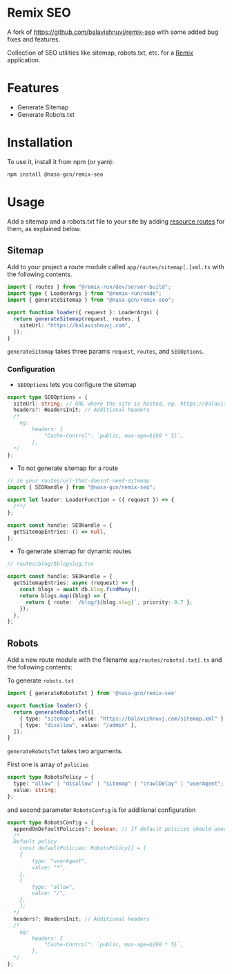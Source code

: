 # Remix SEO

A fork of https://github.com/balavishnuvj/remix-seo with some added bug fixes and features.

Collection of SEO utilities like sitemap, robots.txt, etc. for a [Remix](https://remix.run/) application.

# Features

- Generate Sitemap
- Generate Robots.txt

# Installation

To use it, install it from npm (or yarn):

```sh
npm install @nasa-gcn/remix-seo
```

# Usage

Add a sitemap and a robots.txt file to your site by adding [resource routes](https://remix.run/docs/en/main/guides/resource-routes) for them, as explained below.

## Sitemap

Add to your project a route module called `app/routes/sitemap[.]xml.ts` with the following contents.

```ts
import { routes } from "@remix-run/dev/server-build";
import type { LoaderArgs } from "@remix-run/node";
import { generateSitemap } from "@nasa-gcn/remix-seo";

export function loader({ request }: LoaderArgs) {
  return generateSitemap(request, routes, {
    siteUrl: "https://balavishnuvj.com",
  });
}
```

`generateSitemap` takes three params `request`, `routes`, and `SEOOptions`.

### Configuration

- `SEOOptions` lets you configure the sitemap

```ts
export type SEOOptions = {
  siteUrl: string; // URL where the site is hosted, eg. https://balavishnuvj.com
  headers?: HeadersInit; // Additional headers
  /*
    eg:  
        headers: {
            "Cache-Control": `public, max-age=${60 * 5}`,
        },
  */
};
```

- To not generate sitemap for a route

```ts
// in your routes/url-that-doesnt-need-sitemap
import { SEOHandle } from "@nasa-gcn/remix-seo";

export let loader: LoaderFunction = ({ request }) => {
  /**/
};

export const handle: SEOHandle = {
  getSitemapEntries: () => null,
};
```

- To generate sitemap for dynamic routes

```ts
// routes/blog/$blogslug.tsx

export const handle: SEOHandle = {
  getSitemapEntries: async (request) => {
    const blogs = await db.blog.findMany();
    return blogs.map((blog) => {
      return { route: `/blog/${blog.slug}`, priority: 0.7 };
    });
  },
};
```

## Robots

Add a new route module with the filename `app/routes/robots[.txt].ts` and the
following contents:

To generate `robots.txt`

```ts
import { generateRobotsTxt } from '@nasa-gcn/remix-seo'

export function loader() {
  return generateRobotsTxt([
    { type: "sitemap", value: "https://balavishnuvj.com/sitemap.xml" },
    { type: "disallow", value: "/admin" },
  ]);
}
```

`generateRobotsTxt` takes two arguments.

First one is array of `policies`

```ts
export type RobotsPolicy = {
  type: "allow" | "disallow" | "sitemap" | "crawlDelay" | "userAgent";
  value: string;
};
```

and second parameter `RobotsConfig` is for additional configuration

```ts
export type RobotsConfig = {
  appendOnDefaultPolicies?: boolean; // If default policies should used
  /*
  Default policy
    const defaultPolicies: RobotsPolicy[] = [
    {
        type: "userAgent",
        value: "*",
    },
    {
        type: "allow",
        value: "/",
    },
    ];
  */
  headers?: HeadersInit; // Additional headers
  /*
    eg:  
        headers: {
            "Cache-Control": `public, max-age=${60 * 5}`,
        },
  */
};
```
